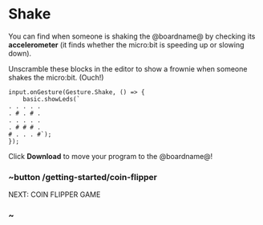 # Shake

You can find when someone is shaking the @boardname@ by checking its
**accelerometer** (it finds whether the micro:bit is speeding up or
slowing down).

Unscramble these blocks in the editor to show a frownie when someone
shakes the micro:bit. (Ouch!)

```shuffle
input.onGesture(Gesture.Shake, () => {
    basic.showLeds(`
. . . . .
. # . # .
. . . . .
. # # # .
# . . . #`);
});
```
Click **Download** to move your program to the @boardname@!

### ~button /getting-started/coin-flipper
NEXT: COIN FLIPPER GAME
### ~
